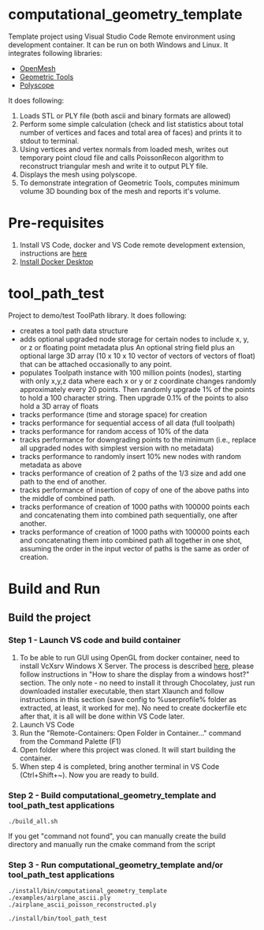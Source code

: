 # computational_geometry_template

Template project using Visual Studio Code Remote environment using development container. It can be run on both Windows and Linux. It integrates following libraries:

 - [OpenMesh](https://www.graphics.rwth-aachen.de/software/openmesh/)
 - [Geometric Tools](https://www.geometrictools.com/)
 - [Polyscope](https://polyscope.run/)

It does following:

 1. Loads STL or PLY file (both ascii and binary formats are allowed)
 2. Perform some simple calculation (check and list statistics about total number of vertices and faces and total area of faces) and prints it to stdout to terminal.
 3. Using vertices and vertex normals from loaded mesh, writes out temporary point cloud file and calls PoissonRecon algorithm to reconstruct triangular mesh and write it to output PLY file.
 4. Displays the mesh using polyscope.
 5. To demonstrate integration of Geometric Tools, computes minimum volume 3D bounding box of the mesh and reports it's volume.

# Pre-requisites

 1. Install VS Code, docker and VS Code remote development extension, instructions are [here](https://code.visualstudio.com/docs/remote/containers#_installation)
 2. [Install Docker Desktop](https://www.docker.com/products/docker-desktop/)


# tool_path_test

Project to demo/test ToolPath library.  It does following:

- creates a tool path data structure
- adds optional upgraded node storage for certain nodes to include x, y, or z or floating point metadata plus An optional string field plus an optional large 3D array (10 x 10 x 10 vector of vectors of vectors of float) that  can be attached occasionally to any point.
- populates Toolpath instance with 100 million points (nodes), starting with only x,y,z data where each x or y or z coordinate changes randomly approximately every 20 points. Then randomly upgrade 1% of the points to hold a 100 character string.  Then upgrade 0.1% of the points to also hold a 3D array of floats
- tracks performance (time and storage space) for creation
- tracks performance for sequential access of all data (full toolpath)
- tracks performance for random access of 10% of the data
- tracks performance for downgrading points to the minimum (i.e., replace all upgraded nodes with simplest version with no metadata)
- tracks performance to randomly insert 10% new nodes with random metadata as above
- tracks performance of creation of 2 paths of the 1/3 size and add one path to the end of another.
- tracks performance of insertion of copy of one of the above paths into the middle of combined path.
- tracks performance of creation of 1000 paths with 100000 points each and concatenating them into combined path sequentially, one after another.
- tracks performance of creation of 1000 paths with 100000 points each and concatenating them into combined path all together in one shot, assuming the order in the input vector of paths is the same as order of creation.

# Build and Run

## Build the project

### Step 1 - Launch VS code and build container

 1. To be able to run GUI using OpenGL from docker container, need to install VcXsrv Windows X Server. The process is described [here](https://dev.to/darksmile92/run-gui-app-in-linux-docker-container-on-windows-host-4kde), please follow instructions in "How to share the display from a windows host?" section. The only note - no need to install it through Chocolatey, just run downloaded installer executable, then start Xlaunch and follow instructions in this section (save config to %userprofile% folder as extracted, at least, it worked for me). No need to create dockerfile etc after that, it is all will be done within VS Code later.
 2. Launch VS Code
 3. Run the "Remote-Containers: Open Folder in Container..." command from the Command Palette (F1)
 4. Open folder where this project was cloned. It will start building the container.
 5. When step 4 is completed, bring another terminal in VS Code (Ctrl+Shift+~). Now you are ready to build.

### Step 2 - Build computational_geometry_template and tool_path_test applications

```
./build_all.sh
```
If you get "command not found", you can manually create the build directory and manually run the cmake command from the script

### Step 3 - Run computational_geometry_template and/or tool_path_test applications

```
./install/bin/computational_geometry_template ./examples/airplane_ascii.ply ./airplane_ascii_poisson_reconstructed.ply
```

 ```
./install/bin/tool_path_test
```



 
